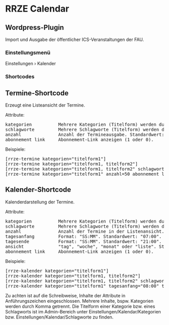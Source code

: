 RRZE Calendar
=============

Wordpress-Plugin
----------------

Import und Ausgabe der öffentlicher ICS-Veranstaltungen der FAU.

### Einstellungsmenü

Einstellungen › Kalender

### Shortcodes

Termine-Shortcode
------------------
Erzeugt eine Listeansicht der Termine.

Attribute:
<pre>
kategorien          Mehrere Kategorien (Titelform) werden durch Komma getrennt.
schlagworte         Mehrere Schlagworte (Titelform) werden durch Komma getrennt.
anzahl              Anzahl der Termineausgabe. Standardwert: 10.
abonnement_link     Abonnement-Link anzeigen (1 oder 0).
</pre>

Beispiele:
<pre>
[rrze-termine kategorien="titelform1"]
[rrze-termine kategorien="titelform1, titelform2"]
[rrze-termine kategorien="titelform1, titelform2" schlagworte="titelform3, titelform4"]
[rrze-termine kategorien="titelform1" anzahl=50 abonnement_link=1]
</pre>

Kalender-Shortcode
------------------
Kalenderdarstellung der Termine.

Attribute: 
<pre>
kategorien          Mehrere Kategorien (Titelform) werden durch Komma getrennt.
schlagworte         Mehrere Schlagworte (Titelform) werden durch Komma getrennt.
anzahl              Anzahl der Termine in der Listenansicht. Standardwert: 10.
tagesanfang         Format: "SS:MM". Standardwert: "07:00".
tagesende           Format: "SS:MM". Standardwert: "21:00".
ansicht             "tag", "woche", "monat" oder "liste". Standardwert: "monat".
abonnement_link     Abonnement-Link anzeigen (1 oder 0).
</pre>

Beispiele:
<pre>
[rrze-kalender kategorien="titelform1"]
[rrze-kalender kategorien="titelform1, titelform2"]
[rrze-kalender kategorien="titelform1, titelform2" schlagworte="titelform3, titelform4"]
[rrze-kalender kategorien="titelform1" tagesanfang="08:00" tagesende="18:00" abonnement_link=1 ansicht="liste"]
</pre>

Zu achten ist auf die Schreibweise, Inhalte der Attribute in Anführungszeichen eingeschlossen. Mehrere Inhalte, bspw. Kategorien werden durch Komma getrennt.
Die Titelform einer Kategorie bzw. eines Schlagworts ist im Admin-Bereich unter Einstellungen/Kalendar/Kategorien bzw. Einstellungen/Kalendar/Schlagworte zu finden.